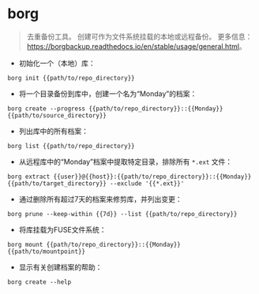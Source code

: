 # borg

> 去重备份工具。
> 创建可作为文件系统挂载的本地或远程备份。
> 更多信息：<https://borgbackup.readthedocs.io/en/stable/usage/general.html>。

- 初始化一个（本地）库：

`borg init {{path/to/repo_directory}}`

- 将一个目录备份到库中，创建一个名为“Monday”的档案：

`borg create --progress {{path/to/repo_directory}}::{{Monday}} {{path/to/source_directory}}`

- 列出库中的所有档案：

`borg list {{path/to/repo_directory}}`

- 从远程库中的“Monday”档案中提取特定目录，排除所有 `*.ext` 文件：

`borg extract {{user}}@{{host}}:{{path/to/repo_directory}}::{{Monday}} {{path/to/target_directory}} --exclude '{{*.ext}}'`

- 通过删除所有超过7天的档案来修剪库，并列出变更：

`borg prune --keep-within {{7d}} --list {{path/to/repo_directory}}`

- 将库挂载为FUSE文件系统：

`borg mount {{path/to/repo_directory}}::{{Monday}} {{path/to/mountpoint}}`

- 显示有关创建档案的帮助：

`borg create --help`
